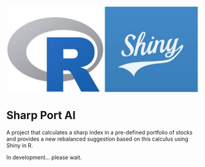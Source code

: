 ![logo.png](README/logo.png)
# Sharp Port AI
A project that calculates a sharp index in a pre-defined portfolio of stocks and provides a new rebalanced suggestion based on this calculus using Shiny in R.

In development... please wait.
